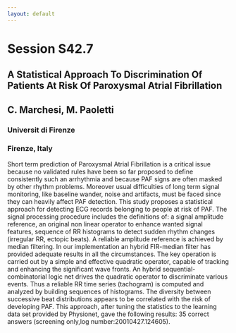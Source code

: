 ```yaml
---
layout: default
---
```


# Session S42.7

## A Statistical Approach To Discrimination Of Patients At Risk Of Paroxysmal Atrial Fibrillation

## C. Marchesi, M. Paoletti

### Universit di Firenze
### Firenze, Italy

Short term prediction of Paroxysmal Atrial Fibrillation is a critical
issue because no validated rules have been so far proposed to define
consistently such an arrhythmia and because PAF signs are often masked
by other rhythm problems. Moreover usual difficulties of long term
signal monitoring, like baseline wander, noise and artifacts, must be
faced since they can heavily affect PAF detection. This study proposes
a statistical approach for detecting ECG records belonging to people
at risk of PAF. The signal processing procedure includes the
definitions of: a signal amplitude reference, an original non linear
operator to enhance wanted signal features, sequence of RR histograms
to detect sudden rhythm changes (irregular RR, ectopic beats). A
reliable amplitude reference is achieved by median filtering. In our
implementation an hybrid FIR-median filter has provided adequate
results in all the circumstances. The key operation is carried out by
a simple and effective quadratic operator, capable of tracking and
enhancing the significant wave fronts. An hybrid
sequential-combinatorial logic net drives the quadratic operator to
discriminate various events. Thus a reliable RR time series
(tachogram) is computed and analyzed by building sequences of
histograms. The diversity between successive beat distributions
appears to be correlated with the risk of developing PAF. This
approach, after tuning the statistics to the learning data set
provided by Physionet, gave the following results: 35 correct answers
(screening only,log number:20010427.124605).
